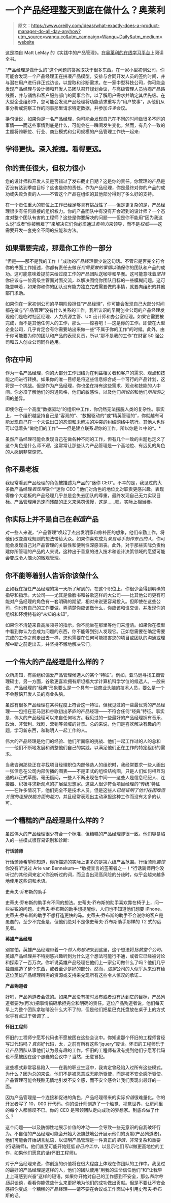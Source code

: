 # 一个产品经理整天到底在做什么？奥莱利

> 原文：<https://www.oreilly.com/ideas/what-exactly-does-a-product-manager-do-all-day-anyhow?utm_source=wanqu.co&utm_campaign=Wanqu+Daily&utm_medium=website>

<aside class="post-note post-note-intro">

这是摘自 Matt LeMay 的《实践中的产品管理》。[在奥莱利的在线学习平台](https://www.safaribooksonline.com/library/view/product-management-in/9781491982266/)上阅读全书。

</aside>

“产品经理是做什么的”这个问题的答案取决于很多东西。在一家小型初创公司，你可能会发现一个产品经理正在拼凑产品模型，安排与合同开发人员的签约时间，并与潜在用户进行非正式访谈，以提取和诊断需求。在一家中型科技公司，你可能会发现产品经理与设计师和开发人员团队召开规划会议，与高级管理人员协商产品路线图，并与销售和客户服务部门的同事合作，以了解用户需求并确定其优先级。在大型企业组织中，您可能会发现产品经理将功能请求重写为“用户故事”，从他们从事分析或洞察工作的同事那里请求特定数据，并参加*许多*会议。

换句话说，如果你是一名产品经理，你可能会发现自己在不同的时间做很多不同的事情——而这些事情到底是什么，可能会在一瞬间发生变化。然而，有几个一致的主题将跨职位、行业、商业模式和公司规模的产品管理工作统一起来:

## 学得更快。深入挖掘。看得更远。

## 你的责任很大，但权力很小

您的设计师和开发人员是否错过了发布截止日期？这是你的责任。你管理的产品是否没有达到季度目标？这也是你的责任。作为产品经理，你是最终对你的产品的成功或失败负责的人——不管这个产品在组织的其他部分得到了多么好的支持。

在一个责任重大的职位上工作已经足够具有挑战性了——但是更复杂的是，产品经理很少有任何直接的组织权力。你的产品团队中有没有开会迟到的设计师？一个态度对整个团队有害的工程师？这些是你要解决的问题——但是你不能用“因为我这么说”或者“你被解雇了”来解决它们你必须通过*影响力*来领导，而不是*权威*——这需要开发一套完全不同的技能和方法。

## 如果需要完成，那是你工作的一部分

“但是——那不是我的工作！”成功的产品经理很少说这句话。不管它是否完全符合你的书面工作描述，你都有责任去做*任何需要做的事情*以确保你的团队和产品的成功。这可能意味着提前来给过度工作的产品团队送咖啡和早餐。这可能意味着*坚持*你应该与一位高级主管面对面交流，以解决围绕你团队目标的一些模糊问题。这可能意味着，如果你和你的团队没有能力独立完成需要做的事情，就要向组织的其他部门求助。

如果你在一家初创公司的早期阶段担任“产品经理”，你可能会发现自己大部分时间都在做与“产品管理”没有什么关系的工作。我所认识的早期创业公司的产品经理发现他们是临时社区经理、人力资源主管、UX 设计师和办公室经理。如果它需要被完成，而不是其他任何人的工作，那么——惊喜吧！—这是你的工作。即使在大型企业公司，几乎肯定会有你需要站出来做一些“不属于你的工作”的时候。此外，由于你可能要为你的团队和产品的表现负责，所以“那不是我的工作”在财富 50 强公司和五人创业公司同样适用。

## 你在中间

作为一名产品经理，你的大部分工作归结为在利益相关者和客户的需求、观点和技能之间进行转换。如果你的唯一目标是将这些信息综合成一个可行的产品计划，这将是一个挑战。但是作为产品经理，你也坐在持有这些需求、观点和技能的*人*中间。你必须了解他们的沟通风格，他们的敏感性，以及他们*所说的*和他们*所指的*之间的差异。

即使你在一个高度“数据驱动”的组织中工作，你仍然无法摆脱人类的复杂性。事实上，一个组织越坚持自己是“客观的”、“数据驱动的”或“精英管理的”，你就越有可能发现自己在一个未说出口的怨恨和未解决的冲突的纠结网络中航行。其他人也许可以低着头“做他们的工作”——但是建立联系*是*你的工作，所以你是 it 中的*。*

虽然产品经理可能会发现自己在做各种不同的工作，但有几个一致的主题也定义了这个角色是什么*而不是*，这常常让那些认为产品管理是一个高地位、有远见的角色的人感到非常惊愕。

## 你不是老板

我经常看到产品经理的角色被描述为产品的“迷你 CEO”。不幸的是，我见过的大多数产品经理*表现得*像个“迷你 CEO ”,他们对角色的地位比对职责更感兴趣。表现得像个大老板的产品经理几乎总是会失去团队的尊重，最终发现自己无力实现目标。产品管理用迅速而残酷的正义来惩罚傲慢，这是……嗯，实际上相当棒。

## 你实际上并不是自己在*制造*产品

对一些人来说，“产品管理”唤起了杰出发明家和修补匠的想象，他们辛勤工作，将他们改变游戏规则的想法带给大众。如果你喜欢成为*亲自动手制作东西的人*，你可能会发现自己对产品管理的关联性和便利性深感沮丧。此外，对于那些实际负责构建你所管理的产品的人来说，这种出于善意的进入技术和设计决策领域的愿望可能会变成令人恼火的微观管理。

## 你不能等着别人告诉你该做什么

正如我在担任产品经理的第一天所了解到的，在这个职位上，你很少会得到明确的指导和指示。大公司——尤其是像脸书和谷歌这样的大公司——比其他公司更有可能对产品经理的角色有一套明确的期望，相对来说更容易投入。但即使在这些公司，你也有自己的工作要做，弄清楚你应该做什么，你应该和谁交谈，并发现你的组织和环境特有的“未知的未知”。

如果你不清楚来自高层领导的指示，你不能坐在那里等他们来澄清。如果你在模型中看到你认为会成为问题的东西，你不能等到别人发现它。正如您需要在确定需要完成的工作之前走出去一样，您也需要在任何可能损害您的项目或团队的沟通或理解中断之前走出去，并坚持不懈地解决它们。

## 一个伟大的产品经理是什么样的？

众所周知，有些组织偏爱产品管理候选人的某个“特征”。例如，亚马逊寻找工商管理硕士。另一方面，谷歌更喜欢拥有斯坦福大学计算机科学学位的候选人。一般来说，产品经理的“经典”形象要么是一个具有一些商业头脑的技术人员，要么是一个不会惹恼开发人员的商业头脑。

虽然有很多产品经理在某种程度上符合这一特征，但我见过的一些最优秀的产品经理——包括在亚马逊和谷歌初出茅庐的产品经理——不符合任何“经典”特征。事实是，伟大的产品经理可以来自任何地方。我见过的一些最好的产品经理拥有音乐、政治、非营利、戏剧、营销等领域的背景。总的来说，他们是喜欢解决有趣的问题，学习新东西，和聪明人一起工作的人。

伟大的产品经理是他们的经验、他们所面临的挑战、他们一起工作过的人的总和——他们不断地发展和调整他们自己的实践，以满足他们正在工作的特定组织的需求。

当我咨询那些正在寻找项目经理职位内部候选人的组织时，我经常要求一些人画出一张信息在公司内部传播的图表——不是正式的组织结构图，只是人们如何相互沟通的非正式草图。毫无疑问，一些人不断出现在中间——这些人是信息经纪人、连接器、积极寻求新观点的扩展型思想家。这些人很少符合项目经理的“传统”特征——在许多情况下，他们完全不是技术人员。但是这些人*已经证明了他们在困难但关键的连接技能方面的能力*，并且经常表现出主动承担这种工作而没有太多的认可。

## 一个糟糕的产品经理是什么样的？

虽然伟大的产品经理很少符合一个标准，但糟糕的产品经理却很一致。他们容易陷入的一些模式很容易识别和诊断:

**行话骑师**

行话骑师希望你知道，你所描述的实际上更多的是第六级产品范围。行话骑师*震惊*你没有听说过 Arie van Bennekum— *敏捷宣言的签署者之一！*行话骑师用你没听过的其他词来定义你没听过的词，而且当出现高风险的分歧时，似乎会越来越多地使用这些词和术语。

史蒂夫·乔布斯的助手

史蒂夫·乔布斯的助手有不同的想法。史蒂夫·乔布斯的助手喜欢靠在椅子上，问一些尖锐的问题。史蒂夫·乔布斯的助手想提醒你，人们也不知道他们想要 iPhone。史蒂夫·乔布斯的助手不想打造更快的马。史蒂夫·乔布斯的助手不会说你的客户是愚蠢的，至少不完全是，但他们绝对不是像史蒂夫·乔布斯助手那样的 T2 式的远见者。

**英雄产品经理**

别害怕，英雄产品经理带着一个*惊人的想法*来到这里，这个想法将*拯救整个公司*。英雄产品经理并不特别感兴趣听到为什么这个想法可能行不通，或者它已经被讨论和探索了一百万次。你听说英雄产品经理在他们上一家公司做什么了吗？他们几乎独自建造了整个东西，或者至少是好的部分。然而，*这家*公司的人似乎从来没有给这位英雄产品经理所需的资源或支持来兑现所有这些令人惊叹的承诺…

**产品殉道者**

好吧，产品殉道者会做的。如果产品没有按时发布或者没有达到它的目标，产品殉道者要为(再次)把事情搞砸承担完全和明确的责任。这位产品殉道者说，他们每天早上为整个团队拿咖啡没什么大不了的，但是他们把星巴克托盘放在桌子上的方式似乎有点过于强调了…

**怀旧工程师**

怀旧的工程师宁愿写代码也不愿被困在这些会议中。你知道那个怀旧的工程师曾经写过代码吗？*真的*好代码，太，之前有所有这些“jquery”废话。怀旧的工程师乐于让产品团队从事他们认为最有趣的工作。怀旧的工程师有没有提到他们宁愿写代码也不愿被困在这个愚蠢的会议中？当然，无意冒犯。

这些模式非常容易陷入——在我的职业生涯中，我肯定曾经陷入过所有这些模式。为什么？因为总的来说，他们不是被恶意或无能所驱使，而是被不安全感所驱使。产品管理可能会残酷无情地引发不安全感，而不安全感会让我们表现出最好的一面。

因为产品管理是一个连接和促进的角色，产品经理带来的实际*价值*很难量化。你的开发者写了 10，000 行代码。你的设计师创造了一个触觉、视觉世界，让房间里的每个人都惊叹不已。你的 CEO 是带领团队走向成功的梦想家。到底*你*做了什么？

这个问题——以及防御性地展示价值的冲动——会导致一些无意识的自我破坏行为。不自信的产品经理可能会开始大张旗鼓地公开展示他们的贡献(产品殉道者)。他们可能会开始胡言乱语，以证明产品管理是一件真正的*事情*，非常复杂和重要(行话骑师)。他们甚至可能开始贬低*自己的工作*，以显示他们*可以*做更高地位的工作，如果他们愿意的话(怀旧工程师)。

对于产品经理来说，你创造的价值将在很大程度上体现在你团队的工作中。我见过的最好的产品经理是这样的人，他们的团队使用“用我的生命信任他们”和“让我早上上班感到兴奋”这样的短语。如果你开始对自己的工作感到不安全，那么*和你的团队*谈谈，看看你能做些什么来更好地为他们的成功做出贡献。但是不要让不安全感把你变成一个糟糕的产品经理——请不要在会议或工作面试中引用史蒂夫·乔布斯的话。